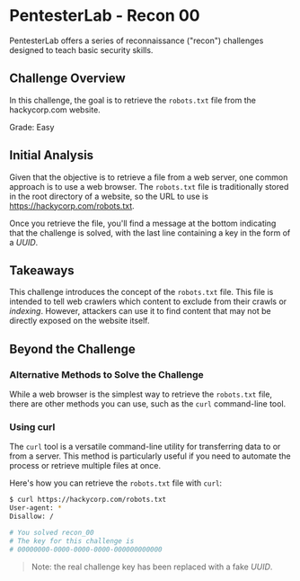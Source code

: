 # PentesterLab - Recon 00

PentesterLab offers a series of reconnaissance ("recon") challenges designed to
teach basic security skills.

## Challenge Overview

In this challenge, the goal is to retrieve the `robots.txt` file from the
hackycorp.com website.

Grade: Easy

## Initial Analysis

Given that the objective is to retrieve a file from a web server, one common
approach is to use a web browser. The `robots.txt` file is traditionally stored
in the root directory of a website, so the URL to use is
https://hackycorp.com/robots.txt.

Once you retrieve the file, you'll find a message at the bottom indicating that
the challenge is solved, with the last line containing a key in the form of a
_UUID_.

## Takeaways

This challenge introduces the concept of the `robots.txt` file. This file is
intended to tell web crawlers which content to exclude from their crawls or
_indexing_. However, attackers can use it to find content that may not be
directly exposed on the website itself.

## Beyond the Challenge

### Alternative Methods to Solve the Challenge

While a web browser is the simplest way to retrieve the `robots.txt` file,
there are other methods you can use, such as the `curl` command-line tool.

### Using curl

The `curl` tool is a versatile command-line utility for transferring data to or
from a server. This method is particularly useful if you need to automate the
process or retrieve multiple files at once.

Here's how you can retrieve the `robots.txt` file with `curl`:

```sh
$ curl https://hackycorp.com/robots.txt
User-agent: *
Disallow: /

# You solved recon_00
# The key for this challenge is
# 00000000-0000-0000-0000-000000000000
```

> Note: the real challenge key has been replaced with a fake _UUID_.
